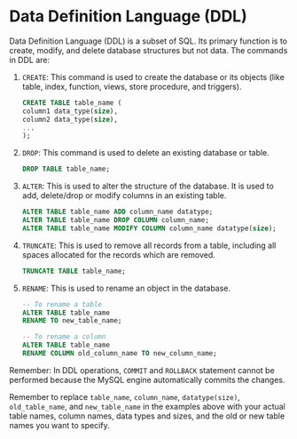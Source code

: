 # Data Definition Language (DDL)

Data Definition Language (DDL) is a subset of SQL. Its primary function is to create, modify, and delete database structures but not data. The commands in DDL are:

1. `CREATE`: This command is used to create the database or its objects (like table, index, function, views, store procedure, and triggers).

    ```sql
    CREATE TABLE table_name (
    column1 data_type(size),
    column2 data_type(size),
    ...
    );
    ```

2. `DROP`: This command is used to delete an existing database or table.

    ```sql
    DROP TABLE table_name;
    ```

3. `ALTER`: This is used to alter the structure of the database. It is used to add, delete/drop or modify columns in an existing table. 

     ```sql
     ALTER TABLE table_name ADD column_name datatype;
     ALTER TABLE table_name DROP COLUMN column_name;
     ALTER TABLE table_name MODIFY COLUMN column_name datatype(size);
    ```

4. `TRUNCATE`: This is used to remove all records from a table, including all spaces allocated for the records which are removed.

    ```sql
    TRUNCATE TABLE table_name;
    ```

5. `RENAME`: This is used to rename an object in the database.

    ```sql
    -- To rename a table
    ALTER TABLE table_name
    RENAME TO new_table_name;
    
    -- To rename a column
    ALTER TABLE table_name
    RENAME COLUMN old_column_name TO new_column_name;
    ```

Remember: In DDL operations, `COMMIT` and `ROLLBACK` statement cannot be performed because the MySQL engine automatically commits the changes.

Remember to replace `table_name`, `column_name`, `datatype(size)`, `old_table_name`, and `new_table_name` in the examples above with your actual table names, column names, data types and sizes, and the old or new table names you want to specify.
